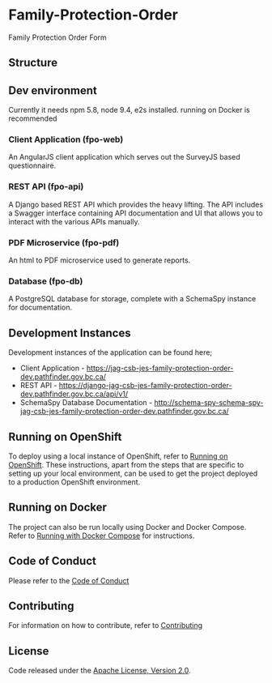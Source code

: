 # Family-Protection-Order
Family Protection Order Form

## Structure

## Dev environment
Currently it needs npm 5.8, node 9.4, e2s installed. 
running on Docker is recommended

### Client Application (fpo-web)
An AngularJS client application which serves out the SurveyJS based questionnaire.

###	REST API (fpo-api)
A Django based REST API which provides the heavy lifting.  The API includes a Swagger interface containing API documentation and UI that allows you to interact with the various APIs manually.

### PDF Microservice (fpo-pdf)
An html to PDF microservice used to generate reports.

###	Database (fpo-db)
A PostgreSQL database for storage, complete with a SchemaSpy instance for documentation.

## Development Instances

Development instances of the application can be found here;
* Client Application - https://jag-csb-jes-family-protection-order-dev.pathfinder.gov.bc.ca/
* REST API - https://django-jag-csb-jes-family-protection-order-dev.pathfinder.gov.bc.ca/api/v1/
* SchemaSpy Database Documentation - http://schema-spy-schema-spy-jag-csb-jes-family-protection-order-dev.pathfinder.gov.bc.ca/

## Running on OpenShift

To deploy using a local instance of OpenShift, refer to [Running on OpenShift](./RunningOnOpenShift.md).  These instructions, apart from the steps that are specific to setting up your local environment, can be used to get the project deployed to a production OpenShift environment.

## Running on Docker

The project can also be run locally using Docker and Docker Compose.  Refer to [Running with Docker Compose](./docker/README.md) for instructions.


## Code of Conduct

Please refer to the [Code of Conduct](./CODE_OF_CONDUCT.md) 

## Contributing

For information on how to contribute, refer to [Contributing](CONTRIBUTING.md)

## License

Code released under the [Apache License, Version 2.0](./LICENSE).
